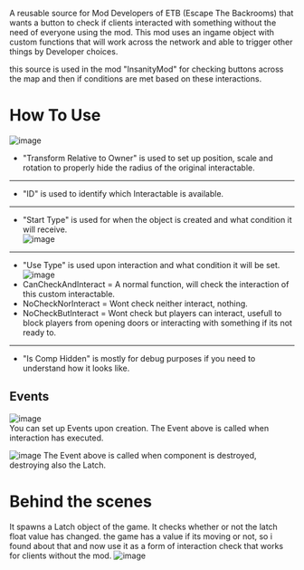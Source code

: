 A reusable source for Mod Developers of ETB (Escape The Backrooms) that wants a button to check if clients interacted with something without the need of everyone using the mod. This mod uses an ingame object with custom functions that will work across the network and able to trigger other things by Developer choices. 

this source is used in the mod "InsanityMod" for checking buttons across the map and then if conditions are met based on these interactions. 

# How To Use
![image](https://github.com/user-attachments/assets/d1c4e7b6-9d32-41eb-b793-aa5f98668e73)

- "Transform Relative to Owner" is used to set up position, scale and rotation to properly hide the radius of the original interactable.
----
- "ID" is used to identify which Interactable is available.  
----
- "Start Type" is used for when the object is created and what condition it will receive.  
![image](https://github.com/user-attachments/assets/66eb054c-7860-44f1-9935-0679650787d1)
----
- "Use Type" is used upon interaction and what condition it will be set.  
![image](https://github.com/user-attachments/assets/117ad7a0-9295-4e68-91d7-3b603a6d9eb9)  
- CanCheckAndInteract = A normal function, will check the interaction of this custom interactable.
- NoCheckNorInteract = Wont check neither interact, nothing.
- NoCheckButInteract = Wont check but players can interact, usefull to block players from opening doors or interacting with something if its not ready to.
----
- "Is Comp Hidden" is mostly for debug purposes if you need to understand how it looks like.  

## Events 
![image](https://github.com/user-attachments/assets/a3a6d0d2-2404-41ed-bdeb-1b8ee11aa076)  
You can set up Events upon creation. The Event above is called when interaction has executed.  

![image](https://github.com/user-attachments/assets/6eabb202-eb46-4927-b0a9-0cddf639c4de)
The Event above is called when component is destroyed, destroying also the Latch.


# Behind the scenes
It spawns a Latch object of the game. It checks whether or not the latch float value has changed. the game has a value if its moving or not, so i found about that and now use it as a form of interaction check that works for clients without the mod. 
![image](https://github.com/user-attachments/assets/59babf68-95b2-411e-86a9-f2cf20b59679)
